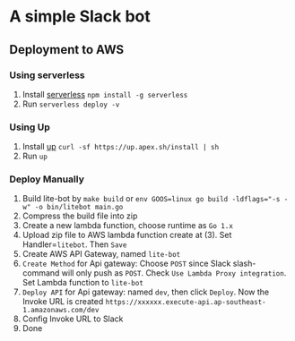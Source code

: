 # A simple Slack bot

## Deployment to AWS

### Using serverless

1. Install [serverless](<(https://www.google.com)>) `npm install -g serverless`
2. Run `serverless deploy -v`

### Using Up

1. Install [up](https://up.docs.apex.sh/) `curl -sf https://up.apex.sh/install | sh`
2. Run `up`

### Deploy Manually

1. Build lite-bot by `make build` or `env GOOS=linux go build -ldflags="-s -w" -o bin/litebot main.go`
2. Compress the build file into zip
3. Create a new lambda function, choose runtime as `Go 1.x`
4. Upload zip file to AWS lambda function create at (3). Set Handler=`litebot`. Then `Save`
5. Create AWS API Gateway, named `lite-bot`
6. `Create Method` for Api gateway: Choose `POST` since Slack slash-command will only push as `POST`. Check `Use Lambda Proxy integration`. Set Lambda function to `lite-bot`
7. `Deploy API` for Api gateway: named `dev`, then click `Deploy`. Now the Invoke URL is created `https://xxxxxx.execute-api.ap-southeast-1.amazonaws.com/dev`
8. Config Invoke URL to Slack
9. Done
